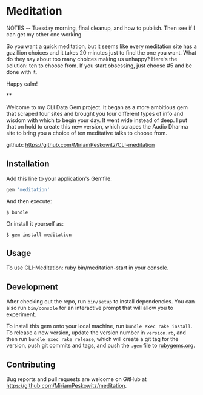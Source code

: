 # Meditation

NOTES -- Tuesday morning, final cleanup, and how to publish. Then see if I can get my other one working. 

So you want a quick meditation, but it seems like every meditation site has a gazillion choices and it takes 20 minutes just to find the one you want. What do they say about too many choices making us unhappy? Here's the solution: ten to choose from. If you start obsessing, just choose #5 and be done with it. 

Happy calm!

**

Welcome to my CLI Data Gem project. It began as a more ambitious gem that scraped four sites and brought you four different types of info and wisdom with which to begin your day. It went wide instead of deep. I put that on hold to create this new version, which scrapes the Audio Dharma site to bring you a choice of ten meditative talks to choose from.  

github: https://github.com/MiriamPeskowitz/CLI-meditation




## Installation

Add this line to your application's Gemfile:

```ruby
gem 'meditation'
```

And then execute:

    $ bundle

Or install it yourself as:

    $ gem install meditation

## Usage
To use CLI-Meditation: ruby bin/meditation-start in your console. 


## Development

After checking out the repo, run `bin/setup` to install dependencies. You can also run `bin/console` for an interactive prompt that will allow you to experiment.

To install this gem onto your local machine, run `bundle exec rake install`. To release a new version, update the version number in `version.rb`, and then run `bundle exec rake release`, which will create a git tag for the version, push git commits and tags, and push the `.gem` file to [rubygems.org](https://rubygems.org).

## Contributing

Bug reports and pull requests are welcome on GitHub at https://github.com/MiriamPeskowitz/meditation.
